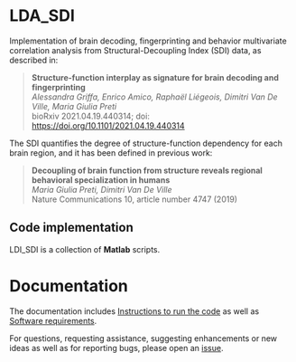 # LDA_SDI

Implementation of brain decoding, fingerprinting and behavior multivariate correlation analysis from Structural-Decoupling Index (SDI) data, as described in:

> **Structure-function interplay as signature for brain decoding and fingerprinting**  
> *Alessandra Griffa, Enrico Amico, Raphaël Liégeois, Dimitri Van De Ville, Maria Giulia Preti*  
> bioRxiv 2021.04.19.440314; doi: https://doi.org/10.1101/2021.04.19.440314


The SDI quantifies the degree of structure-function dependency for each brain region, and it has been defined in previous work:

> **Decoupling of brain function from structure reveals regional behavioral specialization in humans**  
> *Maria Giulia Preti, Dimitri Van De Ville*  
> Nature Communications 10, article number 4747 (2019)

## Code implementation

LDI_SDI is a collection of **Matlab** scripts.


# Documentation

The documentation includes [Instructions to run the code](https://github.com/agriffa/LDA_SDI/blob/main/Instructions.txt) as well as [Software requirements](https://github.com/daducci/AMICO/wiki/Home).

For questions, requesting assistance, suggesting enhancements or new ideas as well as for reporting bugs, please open an [issue](https://github.com/agriffa/LDA_SDI/issues).
